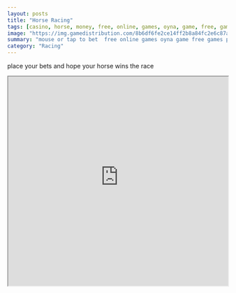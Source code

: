 ```yaml
---
layout: posts
title: "Horse Racing"
tags: [casino, horse, money, free, online, games, oyna, game, free, games, play, play, games]
image: "https://img.gamedistribution.com/8b6df6fe2ce14ff2b8a84fc2e6c87a13.jpg"
summary: "mouse or tap to bet  free online games oyna game free games play play games"
category: "Racing"
---
```


place your bets and hope your horse wins the race

<iframe width="100%" height="480px;" src="https://html5.gamedistribution.com/8b6df6fe2ce14ff2b8a84fc2e6c87a13/"></iframe>